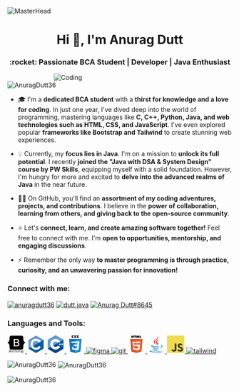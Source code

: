 ![MasterHead](https://visme.co/blog/wp-content/uploads/2020/03/animation-software-header-wide.gif)
<h1 align="center">Hi 👋, I'm Anurag Dutt</h1>
<h3 align="center"> :rocket: Passionate BCA Student | Developer | Java Enthusiast</h3>
<img align="right" alt="Coding" width="400" src="https://www.chawtechsolutions.com/wp-content/uploads/2019/03/developer.gif">

<p align="left"> <img src="https://komarev.com/ghpvc/?username=AnuragDutt36&label=Profile%20views&color=0e75b6&style=flat" alt="AnuragDutt36" /> </p>

- :mortar_board: I'm a **dedicated BCA student** with a **thirst for knowledge and a love for coding**. In just one year, I've dived deep into the world of programming, mastering languages like **C, C++, Python, Java, and web technologies such as HTML, CSS, and JavaScript**. I've even explored popular **frameworks like Bootstrap and Tailwind** to create stunning web experiences.

- :bulb: Currently, my **focus lies in Java**. I'm on a mission to **unlock its full potential**. I recently **joined the "Java with DSA & System Design" course by PW Skills**, equipping myself with a solid foundation. However, I'm hungry for more and excited to **delve into the advanced realms of Java** in the near future.

- :man_technologist: On GitHub, you'll find an **assortment of my coding adventures, projects, and contributions**. I believe in the **power of collaboration, learning from others, and giving back to the open-source community**.

- :star: Let's **connect, learn, and create amazing software together!** Feel free to connect with me. I'm **open to opportunities, mentorship, and engaging discussions**.

- :zap: Remember the only way **to master programming is through practice, curiosity, and an unwavering passion for innovation!**

<h3 align="left">Connect with me:</h3>
<p align="left">
<a href="https://www.linkedin.com/in/anuragdutt36" target="blank"><img align="center" src="https://www.effa.nl/wp-content/uploads/2018/01/linkedin-logo-1024x1024.png" alt="anuragdutt36" height="30" width="32" /></a>
<a href="https://instagram.com/dutt.java" target="blank"><img align="center" src="https://raw.githubusercontent.com/rahuldkjain/github-profile-readme-generator/master/src/images/icons/Social/instagram.svg" alt="dutt.java" height="30" width="40" /></a>
<a href="https://discord.gg/Anurag Dutt#8645" target="blank"><img align="center" src="https://raw.githubusercontent.com/rahuldkjain/github-profile-readme-generator/master/src/images/icons/Social/discord.svg" alt="Anurag Dutt#8645" height="37" width="42" /></a>

<h3 align="left">Languages and Tools:</h3>
<p align="left"> <a href="https://getbootstrap.com" target="_blank" rel="noreferrer"> <img src="https://raw.githubusercontent.com/devicons/devicon/master/icons/bootstrap/bootstrap-plain-wordmark.svg" alt="bootstrap" width="40" height="40"/> </a> <a href="https://www.cprogramming.com/" target="_blank" rel="noreferrer"> <img src="https://raw.githubusercontent.com/devicons/devicon/master/icons/c/c-original.svg" alt="c" width="40" height="40"/> </a> <a href="https://www.w3schools.com/cpp/" target="_blank" rel="noreferrer"> <img src="https://raw.githubusercontent.com/devicons/devicon/master/icons/cplusplus/cplusplus-original.svg" alt="cplusplus" width="40" height="40"/> </a> <a href="https://www.w3schools.com/css/" target="_blank" rel="noreferrer"> <img src="https://raw.githubusercontent.com/devicons/devicon/master/icons/css3/css3-original-wordmark.svg" alt="css3" width="40" height="40"/> </a> <a href="https://www.figma.com/" target="_blank" rel="noreferrer"> <img src="https://www.vectorlogo.zone/logos/figma/figma-icon.svg" alt="figma" width="40" height="40"/> </a> <a href="https://git-scm.com/" target="_blank" rel="noreferrer"> <img src="https://www.vectorlogo.zone/logos/git-scm/git-scm-icon.svg" alt="git" width="40" height="40"/> </a> <a href="https://www.w3.org/html/" target="_blank" rel="noreferrer"> <img src="https://raw.githubusercontent.com/devicons/devicon/master/icons/html5/html5-original-wordmark.svg" alt="html5" width="40" height="40"/> </a> <a href="https://www.java.com" target="_blank" rel="noreferrer"> <img src="https://raw.githubusercontent.com/devicons/devicon/master/icons/java/java-original.svg" alt="java" width="40" height="40"/> </a> <a href="https://developer.mozilla.org/en-US/docs/Web/JavaScript" target="_blank" rel="noreferrer"> <img src="https://raw.githubusercontent.com/devicons/devicon/master/icons/javascript/javascript-original.svg" alt="javascript" width="40" height="40"/> </a> <a href="https://tailwindcss.com/" target="_blank" rel="noreferrer"> <img src="https://www.vectorlogo.zone/logos/tailwindcss/tailwindcss-icon.svg" alt="tailwind" width="40" height="40"/> </a> </p>

<p><img align="left" src="https://github-readme-stats.vercel.app/api/top-langs?username=AnuragDutt36&show_icons=true&locale=en&layout=compact" alt="AnuragDutt36" /></p>

<p>&nbsp;<img align="center" src="https://github-readme-stats.vercel.app/api?username=AnuragDutt36&show_icons=true&locale=en" alt="AnuragDutt36" /></p>

<p><img align="center" src="https://github-readme-streak-stats.herokuapp.com/?user=AnuragDutt36&" alt="AnuragDutt36" /></p>
